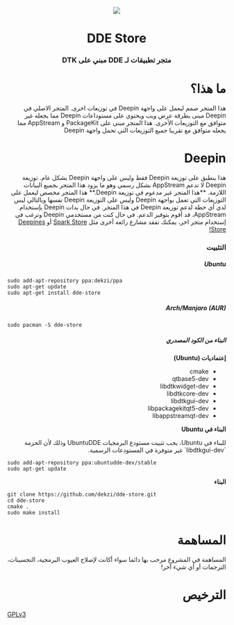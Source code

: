 <p align="center"><img src="https://user-images.githubusercontent.com/56656996/99621835-b2d8dc80-29dd-11eb-8183-987e80f8b3a7.png"></p>
<h1 align="center">DDE Store</h1>
<h3 dir='rtl' align="center">متجر تطبيقات لـ DDE مبني على DTK</h3>

<h1 dir='rtl' align="right">ما هذا؟</h1>

<p dir='rtl' align="right">هذا المتجر صمم ليعمل على واجهة Deepin في توزيعات اخرى. المتجر الاصلي في Deepin مبنى بطرقة عرض ويب ويحتوي على مستوداعات Deepin مما يجعله غير متوافق مع التوزيعات الأخرى. هذا المتجر مبنى على PackageKit و AppStream مما يجعله متوافق مع تقريبا جميع التوزيعات التي تحمل واجهة Deepin</p>

<h1 dir='rtl' align="right">Deepin</h1>
<p dir='rtl' align="right">هذا ينطبق على توزيعة Deepin فقط وليس على واجهة Deepin بشكل عام. توزيعة Deepin لا تدعم AppStream بشكل رسمي وهو ما يزود هذا المتجر بجميع البيانات اللازمة. **هذا المتجر غير مدعوم في توزيعة Deepin.** هذا المتجر مخصص ليعمل على التوزيعات التي تعمل بواجهة Deepin وليس على التوزيعة Deepin نفسها وبالتالي ليس لدي أي خطة لدعم توزيعة Deepin في هذا المتجر. في حال بدات Deepin بإستخدام AppStream، قد أقوم بتوفير الدعم. في حال كنت من مستخدمي Deepin وترغب في إستخدام متجر اخر، يمكنك تفقد مشارع رائعة أخرى مثل <a href="https://www.spark-app.store">Spark Store</a> أو <a href="https://deepines.com">Deepines Store!</a></p>



<h3 dir='rtl' align="right">التثبيت</h3>
<h5 dir='rtl' align="right">Ubuntu</h5>

```
sudo add-apt-repository ppa:dekzi/ppa
sudo apt-get update
sudo apt-get install dde-store
```

<h5 dir='rtl' align="right">Arch/Manjaro (AUR)</h5>

```
sudo pacman -S dde-store
```

<h5 dir='rtl' align="right">البناء من الكود المصدري</h5>

<p dir='rtl' align="right"><b>إعتماديات (Ubuntu)</b></p>

<ul dir='rtl' align="right">
  <li dir='rtl' align="right">cmake</li>
  <li dir='rtl' align="right">qtbase5-dev</li>
  <li dir='rtl' align="right">libdtkwidget-dev</li>
  <li dir='rtl' align="right">libdtkcore-dev</li>
  <li dir='rtl' align="right">libdtkgui-dev</li>
  <li dir='rtl' align="right">libpackagekitqt5-dev</li>
  <li dir='rtl' align="right">libappstreamqt-dev</li>
</ul>


<p dir='rtl' align="right"><b>البناء في Ubuntu</b></p>

<p dir='rtl' align="right">للبناء في Ubuntu، يجب تثبيت مستودع البرمجيات UbuntuDDE وذلك لأن الحزمة `libdtkgui-dev` غير متوفرة في المستودعات الرسمية.</p>

```
sudo add-apt-repository ppa:ubuntudde-dev/stable
sudo apt-get update
```

<p dir='rtl' align="right"><b>البناء</b></p>

```
git clone https://github.com/dekzi/dde-store.git
cd dde-store
cmake .
sudo make install
```

<h1 dir='rtl' align="right">المساهمة</h1>
<p dir='rtl' align="right">المساهمة في المشروع مرحب بها دائما سواء أكانت لإصلاح العيوب البرمجية، التحسينات، الترجمات أو أي شيء آخر!</p>

<h1 dir='rtl' align="right">الترخيص</h1>

[GPLv3](LICENSE)
